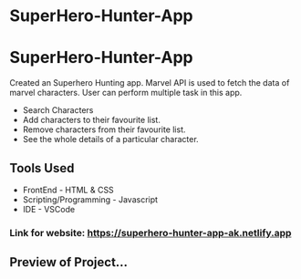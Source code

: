 # SuperHero-Hunter-App
# SuperHero-Hunter-App
Created an Superhero Hunting app. Marvel API is used to fetch the data of marvel characters.
User can perform multiple task in this app.
* Search Characters 
* Add characters to their favourite list.
* Remove characters from their favourite list.
* See the whole details of a particular character.

## Tools Used
* FrontEnd - HTML & CSS
* Scripting/Programming - Javascript
* IDE - VSCode
   
### Link for website: https://superhero-hunter-app-ak.netlify.app

## Preview of Project...
